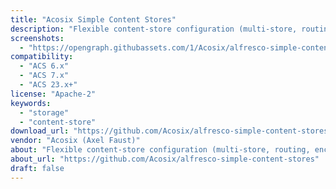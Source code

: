 ```yaml
---
title: "Acosix Simple Content Stores"
description: "Flexible content-store configuration (multi-store, routing, encryption, retention)."
screenshots:
  - "https://opengraph.githubassets.com/1/Acosix/alfresco-simple-content-stores"
compatibility:
  - "ACS 6.x"
  - "ACS 7.x"
  - "ACS 23.x+"
license: "Apache-2"
keywords:
  - "storage"
  - "content-store"
download_url: "https://github.com/Acosix/alfresco-simple-content-stores"
vendor: "Acosix (Axel Faust)"
about: "Flexible content-store configuration (multi-store, routing, encryption, retention)."
about_url: "https://github.com/Acosix/alfresco-simple-content-stores"
draft: false
---
```

